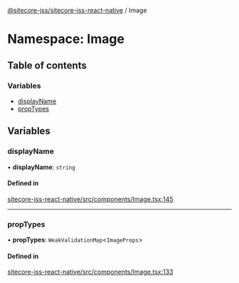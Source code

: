 [@sitecore-jss/sitecore-jss-react-native](../README.md) / Image

# Namespace: Image

## Table of contents

### Variables

- [displayName](Image.md#displayname)
- [propTypes](Image.md#proptypes)

## Variables

### displayName

• **displayName**: `string`

#### Defined in

[sitecore-jss-react-native/src/components/Image.tsx:145](https://github.com/Sitecore/jss/blob/120a81ae5/packages/sitecore-jss-react-native/src/components/Image.tsx#L145)

___

### propTypes

• **propTypes**: `WeakValidationMap`<`ImageProps`\>

#### Defined in

[sitecore-jss-react-native/src/components/Image.tsx:133](https://github.com/Sitecore/jss/blob/120a81ae5/packages/sitecore-jss-react-native/src/components/Image.tsx#L133)
